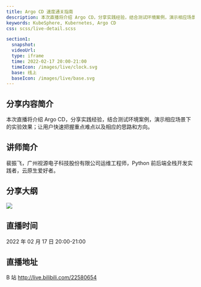 ```yaml
---
title: Argo CD 速度通关指南
description: 本次直播将介绍 Argo CD，分享实践经验，结合测试环境案例，演示相应场景下的实验效果；让用户快速把握重点难点以及相应的思路和方向。
keywords: KubeSphere, Kubernetes, Argo CD
css: scss/live-detail.scss

section1:
  snapshot: 
  videoUrl: 
  type: iframe
  time: 2022-02-17 20:00-21:00
  timeIcon: /images/live/clock.svg
  base: 线上
  baseIcon: /images/live/base.svg
---
```

## 分享内容简介

本次直播将介绍 Argo CD，分享实践经验，结合测试环境案例，演示相应场景下的实验效果；让用户快速把握重点难点以及相应的思路和方向。

## 讲师简介

裴振飞，广州视源电子科技股份有限公司运维工程师，Python 前后端全栈开发实践者，云原生爱好者。


## 分享大纲

![](https://pek3b.qingstor.com/kubesphere-community/images/argocd0217-live.png)

## 直播时间

2022 年 02 月 17 日 20:00-21:00

## 直播地址

B 站  http://live.bilibili.com/22580654





